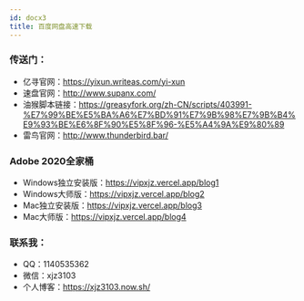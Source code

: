 ```yaml
---
id: docx3
title: 百度网盘高速下载
---
```

### 传送门：
* 亿寻官网：https://yixun.writeas.com/yi-xun
* 速盘官网：http://www.supanx.com/
* 油猴脚本链接：https://greasyfork.org/zh-CN/scripts/403991-%E7%99%BE%E5%BA%A6%E7%BD%91%E7%9B%98%E7%9B%B4%E9%93%BE%E6%8F%90%E5%8F%96-%E5%A4%9A%E9%80%89
* 雷鸟官网：http://www.thunderbird.bar/

### Adobe 2020全家桶
* Windows独立安装版：https://vipxjz.vercel.app/blog1
* Windows大师版：https://vipxjz.vercel.app/blog2
* Mac独立安装版：https://vipxjz.vercel.app/blog3
* Mac大师版：https://vipxjz.vercel.app/blog4

### 联系我：
* QQ：1140535362
* 微信：xjz3103
* 个人博客：https://xjz3103.now.sh/